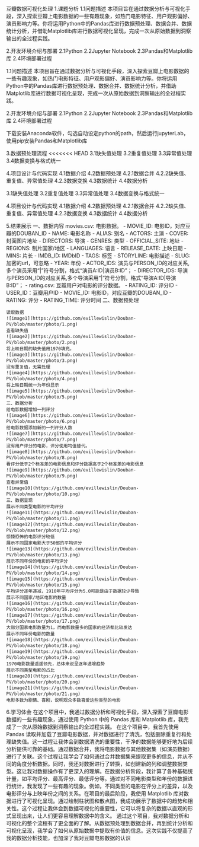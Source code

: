 豆瓣数据可视化处理
1.课题分析
    1.1问题描述
    本项目旨在通过数据分析与可视化手段，深入探索豆瓣上电影数据的一些有趣现象，如热门电影特征、用户观影偏好、演员影响力等。你将运用Python中的Pandas库进行数据预处理、数据合并、数据统计分析，并借助Matplotlib库进行数据可视化呈现，完成一次从原始数据到洞察输出的全过程实践。

2.开发环境介绍与部署
    2.1Python
    2.2Jupyter Notebook
    2.3Pandas和Matplotlib库
    2.4环境部署过程

  1.1问题描述
  本项目旨在通过数据分析与可视化手段，深入探索豆瓣上电影数据的一些有趣现象，如热门电影特征、用户观影偏好、演员影响力等。你将运用Python中的Pandas库进行数据预处理、数据合并、数据统计分析，并借助Matplotlib库进行数据可视化呈现，完成一次从原始数据到洞察输出的全过程实践。

2.开发环境介绍与部署
  2.1Python
  2.2Jupyter Notebook
  2.3Pandas和Matplotlib库
  2.4环境部署过程


下载安装Anaconda软件，勾选自动设定python的path，然后运行jupyterLab，使用pip安装Pandas和Matplotlib库

3.数据预处理流程
<<<<<<< HEAD
    3.1缺失值处理
    3.2重复值处理
    3.3异常值处理
    3.4数据变换与格式统一

4.项目设计与代码实现
    4.1数据介绍
    4.2数据预处理
    4.2.1数据合并
    4.2.2缺失值、重复值、异常值处理
    4.2.3数据变换
    4.3数据统计
    4.4数据分析

  3.1缺失值处理
  3.2重复值处理
  3.3异常值处理
  3.4数据变换与格式统一

4.项目设计与代码实现
  4.1数据介绍
  4.2数据预处理
  4.2.1数据合并
  4.2.2缺失值、重复值、异常值处理
  4.2.3数据变换
  4.3数据统计
  4.4数据分析

5.结果展示
    一、数据内容
    movies.csv: 电影数据。
    - MOVIE_ID: 电影ID，对应豆瓣的DOUBAN_ID
    - NAME: 电影名称
    - ALIAS: 别名
    - ACTORS: 主演
    - COVER: 封面图片地址
    - DIRECTORS: 导演
    - GENRES: 类型
    - OFFICIAL_SITE: 地址
    - REGIONS: 制片国家/地区
    - LANGUAGES: 语言
    - RELEASE_DATE: 上映日期
    - MINS: 片长
    - IMDB_ID: IMDbID
    - TAGS: 标签
    - STORYLINE: 电影描述
    - SLUG: 加密的url，可忽略
    - YEAR: 年份
    - ACTOR_IDS: 演员与PERSON_ID的对应关系,多个演员采用“\|”符号分割，格式“演员A:ID\|演员B:ID”；
    - DIRECTOR_IDS: 导演与PERSON_ID的对应关系,多个导演采用“\|”符号分割，格式“导演A:ID\|导演B:ID”；
    - rating.csv: 豆瓣用户对电影的评分数据。
    - RATING_ID: 评分ID
    - USER_ID：豆瓣用户ID
    - MOVIE_ID: 电影ID，对应豆瓣的DOUBAN_ID
    - RATING: 评分
    - RATING_TIME: 评分时间
    二、数据预处理
    
    读取数据
    ![image1](https://github.com/evillewislin/Douban-PV/blob/master/photo/1.png)
    查看缺失值
    ![image2](https://github.com/evillewislin/Douban-PV/blob/master/photo/2.png)
    将上映日期的缺失值用1970填充。
    ![image3](https://github.com/evillewislin/Douban-PV/blob/master/photo/3.png)
    没有重复值，无需处理
    ![image4](https://github.com/evillewislin/Douban-PV/blob/master/photo/4.png)
    将上映日期统一为年份显示
    ![image5](https://github.com/evillewislin/Douban-PV/blob/master/photo/5.png)
    三、数据分析
    给电影数据增加一列评分
    ![image6](https://github.com/evillewislin/Douban-PV/blob/master/photo/6.png)
    给电影数据添加新的一列评分人数
    ![image7](https://github.com/evillewislin/Douban-PV/blob/master/photo/7.png)
    没有用户评分的电影，评分使用均值替代。
    ![image8](https://github.com/evillewislin/Douban-PV/blob/master/photo/8.png)
    看评分低于2个标准差的电影信息和评分数据高于2个标准差的电影信息
    ![image9](https://github.com/evillewislin/Douban-PV/blob/master/photo/9.png)
    查看异常值
    ![image10](https://github.com/evillewislin/Douban-PV/blob/master/photo/10.png)
    三、数据呈现
    展示不同类型电影的平均评分
    ![image11](https://github.com/evillewislin/Douban-PV/blob/master/photo/11.png)
    ![image12](https://github.com/evillewislin/Douban-PV/blob/master/photo/12.png)
    惊悚恐怖的电影评分较低
    展示不同国家电影大于50部的平均评分
    ![image13](https://github.com/evillewislin/Douban-PV/blob/master/photo/13.png)
    展示不同年份的电影的平均评分
    ![image14](https://github.com/evillewislin/Douban-PV/blob/master/photo/14.png)
    ![image15](https://github.com/evillewislin/Douban-PV/blob/master/photo/15.png)
    平均评分逐年递减，1910年平均评分为5.0可能是由于数据较少导致
    展示不同国家/地区电影的数量
    ![image16](https://github.com/evillewislin/Douban-PV/blob/master/photo/16.png)
    ![image17](https://github.com/evillewislin/Douban-PV/blob/master/photo/17.png)
    大部分国家电影数量为1，而电影数量多的国家的经济都比较发达
    展示不同年份电影的数量
    ![image18](https://github.com/evillewislin/Douban-PV/blob/master/photo/18.png)
    ![image19](https://github.com/evillewislin/Douban-PV/blob/master/photo/19.png)
    1970电影数量遥遥领先，总体来说呈逐年递增趋势
    展示不同类型电影的占比
    ![image20](https://github.com/evillewislin/Douban-PV/blob/master/photo/20.png)
    ![image21](https://github.com/evillewislin/Douban-PV/blob/master/photo/21.png)
    电影多数为剧情、喜剧，说明观众多数喜爱这些类型的电影

6.学习体会
在这个项目中，我通过数据分析和可视化手段，深入探索了豆瓣电影数据的一些有趣现象，通过使用 Python 中的 Pandas 库和 Matplotlib 库，我完成了一次从原始数据到洞察输出的全过程实践。
在这个项目中，我首先使用 Pandas 读取并加载了豆瓣电影数据，并对数据进行了清洗，包括删除重复行和处理缺失值。这一过程让我体会到数据清洗的重要性，干净的数据能够更好地为后续分析提供可靠的基础。通过数据合并，我将电影数据与其他数据集（如演员数据）进行了关联。这个过程让我学会了如何通过合并数据集来提取更多的信息，并从不同的角度分析数据。同时，我还对数据进行了转换，如创建新的列和调整数据类型。这让我对数据操作有了更深入的理解。在数据分析阶段，我计算了各种基础统计量，如平均评分、最高评分、最低评分等。通过对不同电影类型和年份的数据进行统计，我发现了一些有趣的现象。例如，不同类型的电影在评分上的差异，以及电影评分与上映年份之间的关系。在项目的最后阶段，我使用 Matplotlib 库对数据进行了可视化呈现。通过绘制柱状图和散点图，我成功展示了数据中的趋势和相关性。这个过程让我体会到数据可视化的重要性，它可以将复杂的数据以直观的形式呈现出来，让人们更容易理解数据中的含义。
通过这个项目，我对数据分析和可视化的整个流程有了更全面的了解。从数据预处理到数据合并，再到统计分析和可视化呈现，我学会了如何从原始数据中提取有价值的信息。这次实践不仅提高了我的数据分析技能，也加深了我对豆瓣电影数据的认识




